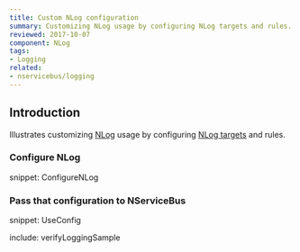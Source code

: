 ```yaml
---
title: Custom NLog configuration
summary: Customizing NLog usage by configuring NLog targets and rules.
reviewed: 2017-10-07
component: NLog
tags:
- Logging
related:
- nservicebus/logging
---
```



## Introduction

Illustrates customizing [NLog](http://nlog-project.org/) usage by configuring [NLog targets](https://github.com/nlog/nlog/wiki/Targets) and rules.


### Configure NLog

snippet: ConfigureNLog


### Pass that configuration to NServiceBus

snippet: UseConfig


include: verifyLoggingSample